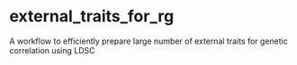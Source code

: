 # external_traits_for_rg
A workflow to efficiently prepare large number of external traits for genetic correlation using LDSC
